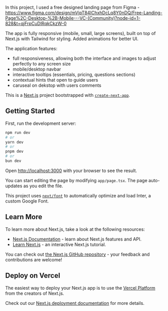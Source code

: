 In this project, I used a free designed landing page from Figma -
https://www.figma.com/design/mVjpT84IChxhDcLq8Y0nDQ/Free-Landing-Page%2C-Desktop-%2B-Mobile---VC-(Community)?node-id=1-828&t=qjFrpCuDlRqkCkzW-0

The app is fully responsive (mobile, small, large screens), built on top of Next.js with Tailwind for styling. Added animations for better UI.

The application features:

- full responsiveness, allowing both the interface and images to adjust perfectly to any screen size
- mobile/desktop navbar
- interactive tooltips (essentials, pricing, questions sections)
- contextual hints that open to guide users
- caruseal on dekstop with users comments

This is a [Next.js](https://nextjs.org/) project bootstrapped with [`create-next-app`](https://github.com/vercel/next.js/tree/canary/packages/create-next-app).

## Getting Started

First, run the development server:

```bash
npm run dev
# or
yarn dev
# or
pnpm dev
# or
bun dev
```

Open [http://localhost:3000](http://localhost:3000) with your browser to see the result.

You can start editing the page by modifying `app/page.tsx`. The page auto-updates as you edit the file.

This project uses [`next/font`](https://nextjs.org/docs/basic-features/font-optimization) to automatically optimize and load Inter, a custom Google Font.

## Learn More

To learn more about Next.js, take a look at the following resources:

- [Next.js Documentation](https://nextjs.org/docs) - learn about Next.js features and API.
- [Learn Next.js](https://nextjs.org/learn) - an interactive Next.js tutorial.

You can check out [the Next.js GitHub repository](https://github.com/vercel/next.js/) - your feedback and contributions are welcome!

## Deploy on Vercel

The easiest way to deploy your Next.js app is to use the [Vercel Platform](https://vercel.com/new?utm_medium=default-template&filter=next.js&utm_source=create-next-app&utm_campaign=create-next-app-readme) from the creators of Next.js.

Check out our [Next.js deployment documentation](https://nextjs.org/docs/deployment) for more details.
